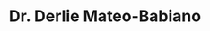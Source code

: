 ---
title: "Dr. Derlie Mateo-Babiano"
draft: false

# page title background image
bg_image: "images/backgrounds/page-title.jpg"
# meta description
description : ""
# teacher portrait
image: "/images/team/dr-derlie-mateo-babiano.png"
# course
course: "Associate Professor in Urban Planning </br> The University of Melbourne, Australia"

# biography
bio: ""
# type
type: "teacher"

weight: 1
---